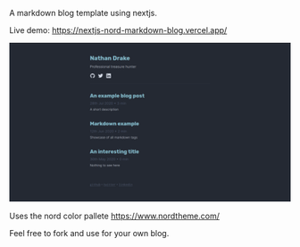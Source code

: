 A markdown blog template using nextjs.

Live demo: https://nextjs-nord-markdown-blog.vercel.app/

![main](./screenshots/main.png)

Uses the nord color pallete https://www.nordtheme.com/

Feel free to fork and use for your own blog.
